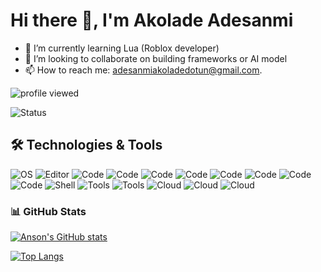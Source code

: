 # Hi there 👋,  I'm Akolade Adesanmi

<!-- I am a Web Developer who's enthusiastic about building useful stuff and bringing my ideas into reality. I enjoy building things using NestJs, ReactJS & VueJS. -->
<!-- 🔭 I’m currently working on -->
- 🌱 I’m currently learning Lua (Roblox developer)
- 👯 I’m looking to collaborate on building frameworks or AI model
- 📫 How to reach me: adesanmiakoladedotun@gmail.com.

<!-- - 🔭 I’m currently working on ... -->
<!-- - 👯 I’m looking to collaborate on Typescript / NodeJS / Python / Blockchain projects. -->
<!-- - 🤔 I’m looking for help with ... -->
<!-- - ⚡ Fun fact: target=_blank -->


![profile viewed](https://komarev.com/ghpvc/?username=akolliy1)

![Status](https://github-profile-trophy.vercel.app/?username=akolliy1)

🛠 Technologies & Tools
---

![OS](https://img.shields.io/badge/OS-Mac-informational?style=flat&logo=apple&logoColor=white&color=6aa6f8)
![Editor](https://img.shields.io/badge/Editor-VS_Code-informational?style=flat&logo=visual-studio-code&logoColor=white&color=6aa6f8)
![Code](https://img.shields.io/badge/Code-JavaScript-informational?style=flat&logo=javascript&logoColor=white&color=6aa6f8)
![Code](https://img.shields.io/badge/Code-C_Sharp-informational?style=flat&logo=c#&logoColor=white&color=6aa6f8)
![Code](https://img.shields.io/badge/Code-Dot_Net-informational?style=flat&logo=dotnet&logoColor=white&color=6aa6f8)
![Code](https://img.shields.io/badge/Code-Python-informational?style=flat&logo=python&logoColor=white&color=6aa6f8)
![Code](https://img.shields.io/badge/Code-Vue_Js-informational?style=flat&logo=vue.js&logoColor=white&color=6aa6f8)
![Code](https://img.shields.io/badge/Code-React-informational?style=flat&logo=react&logoColor=white&color=6aa6f8)
![Code](https://img.shields.io/badge/Code-React_Native-informational?style=flat&logo=react&logoColor=white&color=6aa6f8)
![Code](https://img.shields.io/badge/Code-Flutter-informational?style=flat&logo=flutter&logoColor=white&color=6aa6f8)
![Shell](https://img.shields.io/badge/Shell-Bash-informational?style=flat&logo=gnu-bash&logoColor=white&color=6aa6f8)
![Tools](https://img.shields.io/badge/Tools-PostgreSQL-informational?style=flat&logo=postgresql&logoColor=white&color=6aa6f8)
![Tools](https://img.shields.io/badge/Tools-Docker-informational?style=flat&logo=docker&logoColor=white&color=6aa6f8)
![Cloud](https://img.shields.io/badge/Cloud-Digital_Ocean-informational?style=flat&logo=digitalocean&logoColor=white&color=6aa6f8)
![Cloud](https://img.shields.io/badge/Cloud-AWS-informational?style=flat&logo=amazon-aws&logoColor=white&color=6aa6f8)
![Cloud](https://img.shields.io/badge/Cloud-GCP-informational?style=flat&logo=google-cloud&logoColor=white&color=6aa6f8)
<!--![Editor](https://img.shields.io/badge/Editor-Unity-informational?style=flat&logo=unity&logoColor=white&color=6aa6f8)-->

### 📊 GitHub Stats


[![Anson's GitHub stats](https://github-readme-stats.vercel.app/api?username=akolliy1&show_icons=true&layout=compact&theme=dark)](https://github.com/akolliy1)


[![Top Langs](https://github-readme-stats.vercel.app/api/top-langs/?username=akolliy1&layout=compact&theme=dark)](https://github.com/akolliy1)

